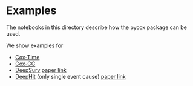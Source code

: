 # Examples

The notebooks in this directory describe how the pycox package can be used.

We show examples for

- [Cox-Time](https://github.com/havakv/pycox/blob/master/examples/cox_models_1_introduction.ipynb)
- [Cox-CC](https://github.com/havakv/pycox/blob/master/examples/cox_models_1_introduction.ipynb)
- [DeepSurv](https://github.com/havakv/pycox/blob/master/examples/cox_models_1_introduction.ipynb) [paper link](https://doi.org/10.1186/s12874-018-0482-1)
- [DeepHit](https://github.com/havakv/pycox/blob/master/examples/deephit.ipynb) (only single event cause) [paper link](http://medianetlab.ee.ucla.edu/papers/AAAI_2018_DeepHit)

